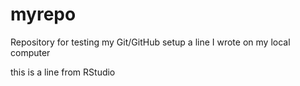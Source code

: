# myrepo
Repository for testing my Git/GitHub setup
a line I wrote on my local computer

this is a line from RStudio
